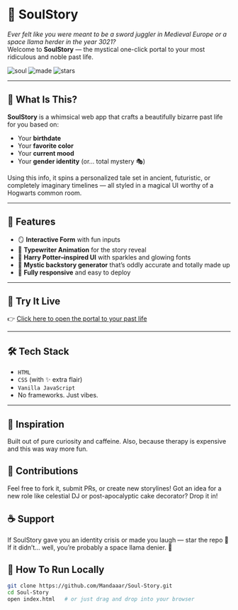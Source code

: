 


# 🔮 SoulStory

*Ever felt like you were meant to be a sword juggler in Medieval Europe or a space llama herder in the year 3021?*  
Welcome to **SoulStory** — the mystical one-click portal to your most ridiculous and noble past life.

![soul](https://img.shields.io/badge/Mystic-Vibes-purple?style=for-the-badge) ![made](https://img.shields.io/badge/Made_with-Magic-blueviolet?style=for-the-badge) ![stars](https://img.shields.io/github/stars/Mandaaar/Soul-Story?style=social)

---

## 🧙 What Is This?

**SoulStory** is a whimsical web app that crafts a beautifully bizarre past life for you based on:
- Your **birthdate**
- Your **favorite color**
- Your **current mood**
- Your **gender identity** (or… total mystery 🎭)

Using this info, it spins a personalized tale set in ancient, futuristic, or completely imaginary timelines — all styled in a magical UI worthy of a Hogwarts common room.

---

## 🧩 Features

- 🪞 **Interactive Form** with fun inputs
- 🧵 **Typewriter Animation** for the story reveal
- 🌌 **Harry Potter–inspired UI** with sparkles and glowing fonts
- 📜 **Mystic backstory generator** that’s oddly accurate and totally made up
- 💅 **Fully responsive** and easy to deploy

---

## 🚀 Try It Live

👉 [Click here to open the portal to your past life](https://mandaaar.github.io/Soul-Story)

---

## 🛠 Tech Stack

- `HTML`
- `CSS` (with ✨ extra flair)
- `Vanilla JavaScript`
- No frameworks. Just vibes.

---

## 🧠 Inspiration
Built out of pure curiosity and caffeine.
Also, because therapy is expensive and this was way more fun.



## 🤝 Contributions
Feel free to fork it, submit PRs, or create new storylines!
Got an idea for a new role like celestial DJ or post-apocalyptic cake decorator? Drop it in!

## ☕ Support
If SoulStory gave you an identity crisis or made you laugh — star the repo 🌟
If it didn’t... well, you’re probably a space llama denier. 🦙



## 🧪 How To Run Locally

```bash
git clone https://github.com/Mandaaar/Soul-Story.git
cd Soul-Story
open index.html   # or just drag and drop into your browser


